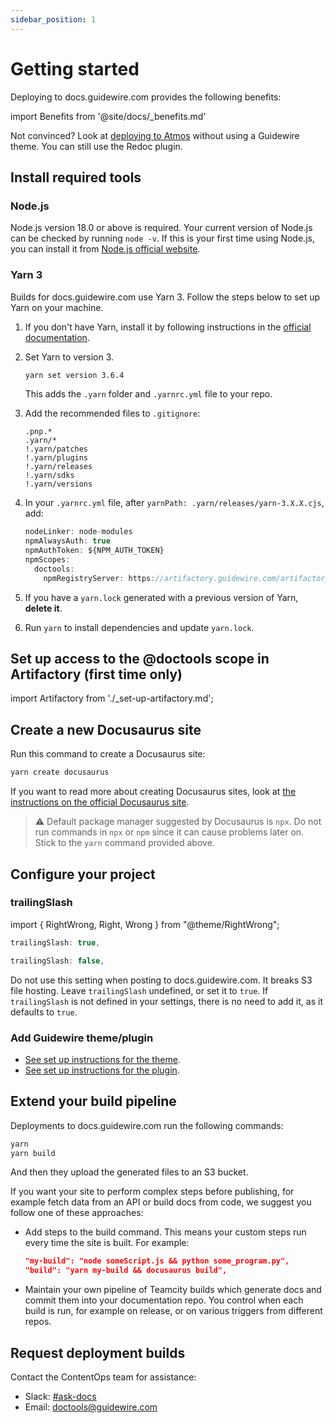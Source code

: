 ```yaml
---
sidebar_position: 1
---
```


# Getting started

Deploying to docs.guidewire.com provides the following benefits:

import Benefits from '@site/docs/\_benefits.md'

<Benefits/>

Not convinced? Look at [deploying to Atmos](./deploy-to-atmos.md) without using
a Guidewire theme. You can still use the Redoc plugin.

## Install required tools

### Node.js

Node.js version 18.0 or above is required. Your current version of Node.js can
be checked by running `node -v`. If this is your first time using Node.js, you
can install it from [Node.js official website](https://nodejs.org/en/download/).

### Yarn 3

Builds for docs.guidewire.com use Yarn 3. Follow the steps below to set up Yarn
on your machine.

1. If you don't have Yarn, install it by following instructions in the
   [official documentation](https://classic.yarnpkg.com/lang/en/docs/install).
2. Set Yarn to version 3.

   ```bash
   yarn set version 3.6.4
   ```

   This adds the `.yarn` folder and `.yarnrc.yml` file to your repo.

3. Add the recommended files to `.gitignore`:

   ```git title=".gitignore"
   .pnp.*
   .yarn/*
   !.yarn/patches
   !.yarn/plugins
   !.yarn/releases
   !.yarn/sdks
   !.yarn/versions
   ```

4. In your `.yarnrc.yml` file, after `yarnPath: .yarn/releases/yarn-3.X.X.cjs`,
   add:

   ```js yaml title=".yarnrc.yml"
   nodeLinker: node-modules
   npmAlwaysAuth: true
   npmAuthToken: ${NPM_AUTH_TOKEN}
   npmScopes:
     doctools:
       npmRegistryServer: https://artifactory.guidewire.com/artifactory/api/npm/doctools-npm-dev/
   ```

5. If you have a `yarn.lock` generated with a previous version of Yarn, **delete
   it**.
6. Run `yarn` to install dependencies and update `yarn.lock`.

## Set up access to the @doctools scope in Artifactory (first time only)

import Artifactory from './\_set-up-artifactory.md';

<Artifactory/>

## Create a new Docusaurus site

Run this command to create a Docusaurus site:

```bash
yarn create docusaurus
```

If you want to read more about creating Docusaurus sites, look at
[the instructions on the official Docusaurus site](https://docusaurus.io/docs/installation).

> :warning: Default package manager suggested by Docusaurus is `npx`. Do not run
> commands in `npx` or `npm` since it can cause problems later on. Stick to the
> `yarn` command provided above.

## Configure your project

### trailingSlash

import { RightWrong, Right, Wrong } from "@theme/RightWrong";

<RightWrong>
<Right>

```js title="docusaurus.config.js"
trailingSlash: true,
```

</Right>
<Wrong>

```js title="docusaurus.config.js"
trailingSlash: false,
```

</Wrong>
</RightWrong>

Do not use this setting when posting to docs.guidewire.com. It breaks S3 file
hosting. Leave `trailingSlash` undefined, or set it to `true`. If
`trailingSlash` is not defined in your settings, there is no need to add it, as
it defaults to `true`.

### Add Guidewire theme/plugin

- [See set up instructions for the theme](./Themes/Classic/set-up-theme.mdx).
- [See set up instructions for the plugin](./Plugins/Redoc/set-up-plugin.mdx).

## Extend your build pipeline

Deployments to docs.guidewire.com run the following commands:

```sh
yarn
yarn build
```

And then they upload the generated files to an S3 bucket.

If you want your site to perform complex steps before publishing, for example
fetch data from an API or build docs from code, we suggest you follow one of
these approaches:

- Add steps to the build command. This means your custom steps run every time
  the site is built. For example:
  ```json title="package.json"
  "my-build": "node someScript.js && python some_program.py",
  "build": "yarn my-build && docusaurus build",
  ```
- Maintain your own pipeline of Teamcity builds which generate docs and commit
  them into your documentation repo. You control when each build is run, for
  example on release, or on various triggers from different repos.

## Request deployment builds

Contact the ContentOps team for assistance:
- Slack: [#ask-docs](https://guidewire.slack.com/archives/C2LUW57BL)
- Email: [doctools@guidewire.com](mailto:doctools@guidewire.com)

